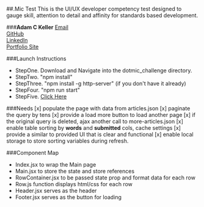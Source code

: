 ##.Mic Test
This is the UI/UX developer competency test designed to gauge skill,
attention to detail and affinity for standards based development.

###**Adam C Keller**
<a href="mailto:adamcharleskeller@gmail.com">Email</a><br />
<a href="https://github.com/EbokianKnight">GitHub</a><br />
<a href="https://www.linkedin.com/in/adam-keller-6359a3b9">LinkedIn</a><br />
<a href="http://ebokianknight.github.io/">Portfolio Site</a><br />

###Launch Instructions
* StepOne. Download and Navigate into the dotmic_challenge directory.
* StepTwo. "npm install"
* StepThree. "npm install -g http-server" (if you don't have it already)
* StepFour. "npm run start"
* StepFive. <a href="http://localhost:8080/src/index.html">Click Here</a>

###Needs
[x] populate the page with data from articles.json
[x] paginate the query by tens
[x] provide a load more button to load another page
[x] if the original query is deleted, ajax another call to more-articles.json
[x] enable table sorting by **words** and **submitted** cols, cache settings
[x] provide a similar to provided UI that is clear and functional
[x] enable local storage to store sorting variables during refresh.

###Component Map
* Index.jsx to wrap the Main page
* Main.jsx to store the state and store references
* RowContainer.jsx to be passed state prop and format data for each row
* Row.js function displays html/css for each row
* Header.jsx serves as the header
* Footer.jsx serves as the button for loading
